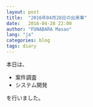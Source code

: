```yaml
---
layout: post
title:  "2016年04月28日の出来事"
date:   2016-04-28 22:00
author: "FUNABARA Masao"
lang: "ja"
categories: blog
tags: diary
---
```


本日は、

* 案件調査
* システム開発

を行いました。
